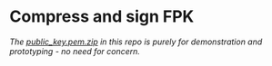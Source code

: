 # Compress and sign FPK
*The [public_key.pem.zip](https://github.com/romlingroup/flatpack-ai/blob/main/utilities/compress_and_sign_fpk/public_key.pem.zip)
in this repo is purely for demonstration and prototyping - no need for concern.*